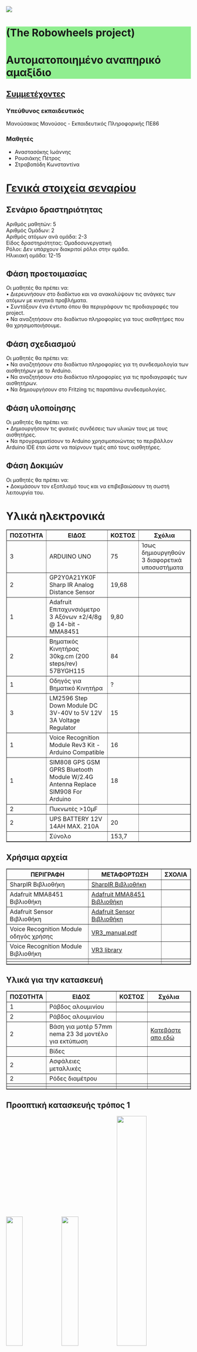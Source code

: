 # ![](images/logo.png)  

<div style="background-color:#90EE90;">

# (The Robowheels project)

# Αυτοματοποιημένο αναπηρικό αμαξίδιο

</div>

<div style="text-align: left; ">

## <u>Συμμετέχοντες</u>

### Υπεύθυνος εκπαιδευτικός

Μανούσακας Μανούσος - Εκπαιδευτικός Πληροφορικής ΠΕ86

### Μαθητές

*   Αναστασάκης Ιωάννης
*   Ρουσιάκης Πέτρος
*   Στραβοπόδη Κωνσταντίνα

</div>

<div>

# <u>Γενικά στοιχεία σεναρίου</u>

## Σενάριο δραστηριότητας

Αριθμός μαθητών: 5  
Αριθμός Ομάδων: 2  
Αριθμός ατόμων ανά ομάδα: 2-3  
Είδος δραστηριότητας: Ομαδοσυνεργατική  
Ρόλοι: Δεν υπάρχουν διακριτοί ρόλοι στην ομάδα.  
Ηλικιακή ομάδα: 12-15  

## Φάση προετοιμασίας

Οι μαθητές θα πρέπει να:  
• Διερευνήσουν στο διαδίκτυο και να ανακαλύψουν τις ανάγκες των ατόμων με κινητικά προβλήματα.  
• Συντάξουν ένα έντυπο όπου θα περιγράφουν τις προδιαγραφές του project.  
• Να αναζητήσουν στο διαδίκτυο πληροφορίες για τους αισθητήρες που θα χρησιμοποιήσουμε.  

## Φάση σχεδιασμού

Οι μαθητές θα πρέπει να:  
• Να αναζητήσουν στο διαδίκτυο πληροφορίες για τη συνδεσμολογία των αισθητήρων με το Arduino.  
• Να αναζητήσουν στο διαδίκτυο πληροφορίες για τις προδιαγραφές των αισθητήρων.  
• Να δημιουργήσουν στο Fritzing τις παραπάνω συνδεσμολογίες.  

## Φάση υλοποίησης

Οι μαθητές θα πρέπει να:  
• Δημιουργήσουν τις φυσικές συνδέσεις των υλικών τους με τους αισθητήρες.  
• Να προγραμματίσουν το Arduino χρησιμοποιώντας το περιβάλλον Arduino IDE έτσι ώστε να παίρνουν τιμές από τους αισθητήρες.  

## Φάση Δοκιμών

Οι μαθητές θα πρέπει να:  
• Δοκιμάσουν τον εξοπλισμό τους και να επιβεβαιώσουν τη σωστή λειτουργία του.  

# Υλικά ηλεκτρονικά

<table style="width: 100%;" border="1">

<tbody>

<tr>

<th>ΠΟΣΟΤΗΤΑ</th>

<th>ΕΙΔΟΣ</th>

<th>ΚΟΣΤΟΣ</th>

<th>Σχόλια</th>

</tr>

<tr>

<td>3</td>

<td>ARDUINO UNO</td>

<td>75</td>

<td>Ίσως δημιουργηθούν 3 διαφορετικά υποσυστήματα</td>

</tr>

<tr>

<td>2</td>

<td>GP2Y0A21YK0F Sharp IR Analog Distance Sensor</td>

<td>19,68</td>

<th>  
</th>

</tr>

<tr>

<td>1</td>

<td>Adafruit Επιταχυνσιόμετρο 3 Αξόνων ±2/4/8g @ 14-bit - MMA8451</td>

<td>9,80</td>

<th>  
</th>

</tr>

<tr>

<td>2</td>

<td>Βηματικός Κινητήρας 30kg.cm (200 steps/rev) 57BYGH115</td>

<td>84</td>

<th>  
</th>

</tr>

<tr>

<td>1</td>

<td>Οδηγός για Βηματικό Κινητήρα</td>

<td>?</td>

<th>  
</th>

</tr>

<tr>

<td>3</td>

<td>LM2596 Step Down Module DC 3V-40V to 5V 12V 3A Voltage Regulator</td>

<td>15</td>

<th>  
</th>

</tr>

<tr>

<td>1</td>

<td>Voice Recognition Module Rev3 Kit -Arduino Compatible</td>

<td>16</td>

<th>  
</th>

</tr>

<tr>

<td>1</td>

<td>SIM808 GPS GSM GPRS Bluetooth Module W/2.4G Antenna Replace SIM908 For Arduino</td>

<td>18</td>

<th>  
</th>

</tr>

<tr>

<td>2</td>

<td>Πυκνωτές >10μF</td>

<td></td>

<td></td>

</tr>

<tr>

<td>2</td>

<td>UPS BATTERY 12V 14AH MAX. 210A</td>

<td>20</td>

<td></td>

</tr>

<tr>

<td>  
</td>

<td>Σύνολο</td>

<td>153,7</td>

<th>  
</th>

</tr>

</tbody>

</table>

## Χρήσιμα αρχεία

<table style="width: 100%;" border="1">

<tbody>

<tr>

<th>ΠΕΡΙΓΡΑΦΗ</th>

<th>ΜΕΤΑΦΟΡΤΩΣΗ</th>

<th>ΣΧΟΛΙΑ</th>

</tr>

<tr>

<td>SharpIR Βιβλιοθήκη</td>

<td><a href="https://github.com/guillaume-rico/SharpIR.git">SharpIR Βιβλιοθήκη</a></td>

<td></td>

</tr>

<tr>

<td>Adafruit MMA8451 Βιβλιοθήκη</td>

<td><a href="https://github.com/adafruit/Adafruit_MMA8451_Library.git">Adafruit MMA8451 Βιβλιοθήκη</a></td>

<th>  
</th>

</tr>

<tr>

<td>Adafruit Sensor Βιβλιοθήκη</td>

<td><a href="https://github.com/adafruit/Adafruit_Sensor.git">Adafruit Sensor Βιβλιοθήκη</a></td>

<td></td>

</tr>

<tr>

<td>Voice Recognition Module οδηγός χρήσης</td>

<td><a href="images/VR3_manual.pdf">VR3_manual.pdf</a></td>

<td></td>

</tr>

<tr>

<td>Voice Recognition Module Βιβλιοθήκη</td>

<td><a href="https://www.google.com/url?q=https%3A%2F%2Fgithub.com%2Felechouse%2FVoiceRecognitionV3%2Farchive%2Fmaster.zip&sa=D&sntz=1&usg=AFQjCNE7a6-RkPLi9FMpjxIFqR-6OoMh5Q">VR3 library</a></td>

<td></td>

</tr>

<tr>

<td></td>

<td></td>

<td></td>

</tr>

<tr>

<td></td>

<td></td>

<td></td>

</tr>

</tbody>

</table>

## Υλικά για την κατασκευή

<table style="width: 100%;" border="1">

<tbody>

<tr>

<th>ΠΟΣΟΤΗΤΑ</th>

<th>ΕΙΔΟΣ</th>

<th>ΚΟΣΤΟΣ</th>

<th>Σχόλια</th>

</tr>

<tr>

<td>1</td>

<td>Ράβδος αλουμινίου</td>

<td></td>

<td></td>

</tr>

<tr>

<td>2</td>

<td>Ράβδος αλουμινίου</td>

<td></td>
<td></td>



</tr>

<tr>

<td>2</td>

<td>Βάση για μοτέρ 57mm nema 23 3d μοντέλο για εκτύπωση</td>

<td></td>
<td><a href="/images/mountmodel.stl">Κατεβάστε απο εδώ</a></td>


</tr>

<tr>

<td></td>

<td>Βίδες</td>

<td></td>
	
<td></td>

</tr>

<tr>

<td>2</td>

<td>Ασφάλειες μεταλλικές</td>

<td></td>
	
<td></td>

</tr>
	
<tr>

<td>2</td>

<td>Ρόδες διαμέτρου</td>

<td></td>
	
<td></td>

</tr>
	
<tr>

<td></td>

<td></td>

<td></td>
	
<td></td>

</tr>
	
<tr>

<td></td>

<td></td>

<td></td>
	
<td></td>

</tr>


</tbody>

</table>

## Προοπτική κατασκευής τρόπος 1

<img style="width: 30%; height: 30%;" alt="" src="images/back.png" /><img style="width: 30%; height: 30%;" alt="" src="images/back2.png" /><img style="width: 40%; height: 40%;" alt="" src="images/side.png" />
	
## Προοπτική κατασκευής τρόπος 2

<img style="width: 30%; height: 30%;" alt="" src="images/robowheelsmodel2.png" /><img style="width: 70%; height: 70%;" alt="" src="images/side2.png" />
	
### <big>Αναλυτική περιγραφή</big>

<pre>Οι μαθητές αφού βρουν στοιχεία για την τετραπληγία και την παραπληγία 
θα μελετήσουν τις ανάγκες και τις λειτουργικές ικανότητες των ατόμων αυτών. 
Σκοπός είναι η δημιουργία ενός αυτοματοποιημένου οχήματος μετακίνησης που θα
προσαρμόζεται ανάλογα το μέλος του σώματος που θα είναι ικανός να θέσει σε
κίνηση ο χρήστης του. Θα παρέχει βασικές δικλείδες ασφαλείας για την ακινητοποίησή του. 
Ανάλογα την οικονομική και χρονική δυνατότητα που θα έχουμε, θα μπορούσε να προστεθεί 
και σύστημα εντοπισμού θέσης και επικοινωνίας που θα μπορεί να θέσει 
ο χρήστης σε λειτουργία σε περίπτωση κινδύνου.

Σκοπός και οφέλη

    • Ευαισθητοποίηση των μαθητών στο κοινωνικό θέμα της αναπηρίας.
    • Αναζήτηση λύσεων μετά από μελέτη προδιαγραφών και απαιτήσεων.
    • Εισαγωγή στην κατασκευή και λειτουργία βασικών ηλεκτρονικών κυκλωμάτων.
    • Εισαγωγή σε προγραμματιστικά περιβάλλοντα.
    • Εισαγωγή σε θέματα μηχανικής και κατασκευών.
    • Ομαδική δουλειά και συνεργασία.</pre>

</div>

<div>

# <u>Πλατφόρμες που χρησιμοποιήθηκαν</u>

Όλα τα διαδικτυακά εργαλεία που χρησιμοποιήσαμε ανήκουν στο Πανελλήνιο σχολικό δίκτυο.  

<small><small><font style="font-size: 24pt;" size="6"><small><small>**Πλατφόρμες εργασίας**</small></small></font></small></small>

<dl>

<dt><small><small><font style="font-size: 18pt;" size="5"><small><small>**Ηλεκτρονική τάξη:** https://eclass.sch.gr</small></small></font></small></small></dt>

<dt><small><small><font style="font-size: 18pt;" size="5"><small><small>**Πλατφόρμα τηλεδιασκέψεων:** cisco webex</small></small></font></small></small></dt>

<dt><small><small><font style="font-size: 18pt;" size="5"><small><small>**Ομαδοσυνεργατικά έγγραφα:** https://grafis.sch.gr</small></small></font></small></small></dt>

<dt><small><small><font style="font-size: 18pt;" size="5"><small><small>**Ηλεκτρονικό ταχυδρομείο:** https://webmail.sch.gr</small></small></font></small></small></dt>

<dt><small><small><font style="font-size: 18pt;" size="5"><small><small>**Υπηρεσία Επικοινωνίας:**</small></small></font><font style="font-size: 18pt;" size="5"><small> <small></small> </small></font><font style="font-size: 18pt;" size="5"><small><small>https://www.uc.sch.gr</small></small></font></small></small></dt>

</dl>

</div>

<div>

# <u>Εργαλεία ΕΛΛΑΚ που χρησιμοποιήθηκαν</u>

*   Libreoffice
*   Linux - Elementary OS
*   Arduino IDE
*   Fritzing

</div>

<div>

# <u>Πληροφορίες για το υλικό</u>

### Αισθητήρας GP2Y0A21 IRDA

<img style="width: 200px; height: 200px;" alt="" src="https://a.pololu-files.com/picture/0J1466.1200.jpg?7b043b12c9f2f938a294daf56169ef35" /><br />

Οι αισθητήρες απόστασης Sharp είναι μια δημοφιλής επιλογή για πολλά έργα που απαιτούν ακριβείς μετρήσεις απόστασης. 

Αυτός ο αισθητήρας υπερύθρων είναι απο τους πιο οικονομικούς, ωστόσο παρέχει πολύ καλύτερη απόδοση από άλλες εναλλακτικές λύσεις IR.
Η διασύνδεση με τους περισσότερους μικροελεγκτές είναι απλή.
Το εύρος ανίχνευσης αυτής της έκδοσης είναι περίπου 10 cm έως 80 cm (4 ″ έως 32).

Το GP2Y0A21 χρησιμοποιεί υποδοχή 3 ακίδων.Αυτά τα καλώδια έχουν συνδετήρες JST 3 ακίδων στο ένα άκρο και διατίθενται με προ-πτυχωμένες αρσενικές ακίδες,
στο άλλο άκρο. 
Είναι επίσης δυνατή η συγκόλληση τριών καλωδίων στον αισθητήρα όπου είναι τοποθετημένες οι ακίδες σύνδεσης 

	Κόκκινο --> 5V
	Μαύρο --> GND
	Κίτρινο --> DATA (Αναλογικό)


### Αισθητήρας Adafruit Επιταχυνσιόμετρο 3 Αξόνων ±2/4/8g @ 14-bit - MMA8451

<img style="width: 200px; height: 200px;" alt="" src="https://grobotronics.com/images/thumbnails/350/350/detailed/12/adafruit-2019-30091168-01_grobo.jpg" /><br />

Το MMA8451 είναι ένα μικροσκοπικό επιταχυνσιόμετρο από την Freescale, η οποία είναι (πλέον) αυθεντία στο παιχνίδι του σχεδιασμού επιταχυνσιόμετρων.
Έχει σχεδιαστεί για χρήση σε τηλέφωνα, tablet, έξυπνα ρολόγια και άλλα, αλλά λειτουργεί εξίσου καλά και στο έργο σας Arduino.
Από την οικογένεια MMA8451/MMA8452/MMA8453, ο MMA8451 είναι ο πιο ακριβής με ενσωματωμένο ADC 14-bit.
Το επιταχυνσιόμετρο διαθέτει επίσης ενσωματωμένη ανίχνευση κλίσης/προσανατολισμού, ώστε να μπορεί να σας πει αν το έργο σας βρίσκεται σε οριζόντια ή κατακόρυφη θέση
και αν έχει κλίση προς τα εμπρός ή προς τα πίσω.

Τυπική Τάση Εισόδου:
    3VDC
    5VDC
Ρεύμα Λειτουργίας: 165uA
Διασύνδεση:Ψηφιακή 
Πρωτόκολλο Eπικοινωνίας:I2C

 **Αρχή λειτουργίας επιταχυνσιόμετρου.**

[![IMAGE ALT TEXT HERE](https://img.youtube.com/vi/To7JagpPDwY/maxresdefault.jpg)](https://www.youtube.com/embed/To7JagpPDwY)
	


### Βηματικός Κινητήρας 30kg.cm (200 steps/rev) 57BYGH115

<img style="width: 200px; height: 200px;" alt="" src="https://grobotronics.com/images/detailed/101/data-wantmotor-57bygh115-003-1-600x600_grobo.jpg" />

Οι βηματικοί κινητήρες (stepper motor) είναι κινητήρες DC που κινούνται σε διακριτά βήματα.
Έχουν πολλά πηνία που οργανώνονται σε ομάδες και ονομάζονται "φάσεις".
Με την ενεργοποίηση κάθε φάσης σε σειρά, ο κινητήρας θα περιστραφεί, ένα βήμα κάθε φορά.
Ελεγχόμενο από έναν υπολογιστή μπορείτε να επιτύχετε ακριβή ρύθμιση θέσης και ταχύτητας.
Για το λόγο αυτό, οι βηματικοί κινητήρες είναι κινητήρες για πολλές εφαρμογές ελέγχου ακριβείας.
Οι βηματικοί κινητήρες έρχονται σε πολλά διαφορετικά μεγέθη, στυλ και ηλεκτρικά χαρακτηριστικά.

**Σε τι είναι καλοί οι βηματικοί κινητήρες:**

*   Θέση (Positioning) - Δεδομένου ότι κινούνται σε ακριβή επαναλαμβανόμενα βήματα, υπερέχουν σε εφαρμογές που απαιτούν ακριβή κίνηση,	όπως 3D εκτυπωτές, CNC, πλατφόρμες κάμερας και X, Y Plotters.

*   Έλεγχος ταχύτητας (Speed Control) - Τα ακριβή βήματα της κίνησης επιτρέπουν επίσης εξαιρετικό έλεγχο της ταχύτητας περιστροφής για την αυτοματοποίηση της διαδικασίας και τη ρομποτική.

*   Ροπή χαμηλής ταχύτητας (Low Speed Torque) - Οι κανονικοί κινητήρες DC δεν έχουν μεγάλη ροπή σε χαμηλές ταχύτητες. Ένας βηματικός κινητήρας έχει μέγιστη ροπή σε χαμηλές ταχύτητες, έτσι είναι μια καλή επιλογή για εφαρμογές που απαιτούν χαμηλή ταχύτητα με μεγάλη ακρίβεια.

**Ποιοι είναι οι περιορισμοί τους:**

*   Χαμηλή απόδοση (Low Efficiency) - Σε αντίθεση με τους κινητήρες DC, η κατανάλωση ρεύματος του βηματικού κινητήρα είναι ανεξάρτητη από το φορτίο.

*   Τραβάνε ρεύμα ακόμα και όταν δεν δουλεύουν καθόλου. Εξαιτίας αυτού, έχουν την τάση να ζεσταίνονται.

*   Περιορισμένη ροπή υψηλής ταχύτητας (Limited High Speed Torque) - Σε γενικές γραμμές, οι βηματικοί κινητήρες έχουν μικρότερη ροπή σε υψηλές ταχύτητες σε σχέση με τις χαμηλές ταχύτητες.

*   Ορισμένοι βηματικοί κινητήρες είναι βελτιστοποιημένοι για καλύτερη απόδοση υψηλής ταχύτητας,αλλά πρέπει να συνδυαστούν με έναν κατάλληλο οδηγό (driver) για την επίτευξη αυτής της απόδοσης.

*   Χωρίς ανάδραση (No Feedback) - Σε αντίθεση με τα servo, τα περισσότερα βηματικά μοτέρ δεν έχουν ολοκληρωμένη ανατροφοδότηση για τη θέση.

*   Αν και μεγάλη ακρίβεια μπορεί να επιτευχθεί με λειτουργία «ανοικτού βρόχου».

*   Οι περιοριστικοί διακόπτες (limit switches) ή οι «home detectors» τυπικά απαιτούνται για την ασφάλεια και/ή για τη δημιουργία μιας θέσης αναφοράς.

**Όπως διαπιστώνουμε απο τα παραπάνω, ένας κινητήρας DC και όχι βηματικός θα έκανε πολύ καλύτερα το έργο για το οποίο προορίζεται.
Η επιλογή του βηματικού κινητήρα έγινε με γνώμονα τη χρήση του και σε επιμέρους project.**


### Stepper Motor Driver TB6600

<img style="width: 200px; height: 200px;" alt="" src="https://grobotronics.com/images/thumbnails/350/350/detailed/106/sku_418451_1_grobo.jpg" />

TB6600 stepper motor Driver Controller 4.5A 8-50V TTL 16 Micro-Step CNC Single-Axis βασισμένο στο τσιπ TB6600HG.
Αυτός ο ελεγκτής είναι κατάλληλος για την κατασκευή όχι μόνο ερασιτεχνικών συστημάτων CNC αλλά και επαγγελματικών που βασίζονται σε κινητήρες υψηλής ισχύος.
Σε σύγκριση με την προηγούμενη γενιά του TB6560AHG, η ισχύς του TB6600HG αυξήθηκε στα 200W, η τάση λειτουργίας αυξάνεται από 35V (TB6560AHG) σε 50V, το ρεύμα λειτουργίας αυξάνεται σε 4,5Α (μέγιστη τιμή 5Α).
Η μέγιστη συχνότητα λειτουργίας έχει αυξηθεί.

ΧΑΡΑΚΤΗΡΙΣΤΙΚΑ
Max. Current per Channel: 4.5A
Τύπος Οδηγού:

    Stepper

ΕΠΙΠΛΕΟΝ ΧΑΡΑΚΤΗΡΙΣΤΙΚΑ

    Power Supply:  8V - 50V DC (36V recommended).
    Output current: 0.3A - 4.5A (peak value of 5A).
    Micro Step: 1 .. 2 .. 8 .. 16.
    Maximum PWM frequency: 200kHz.
    Adjustments for the maximum current of the LED: 1A .. 2.2A .. 3.3A .. 4.5A.
    Hold Current Adjustment: 50% or 100%.
    Operating temperature: -10 to + 45 ° С.

    Το ρεύμα εξόδου είναι ρυθμιζόμενο ώστε να ικανοποιεί τις διάφορες απαιτήσεις.
    Αυτόματη λειτουργία μισού ρεύματος. Και ημιαυτόματο διακόπτη ροής, εύκολο στη χρήση.
    Η χρήση οπτικής σύζευξης υψηλής ταχύτητας 6N137 εξασφαλίζει υψηλή ταχύτητα χωρίς να χάσετε βήμα.
    Προστασία βραχυκυκλώματος εξόδου.


### Μετατροπέας DC-DC Step-Down 1.3-35V 3A

<img style="width: 200px; height: 200px;" alt="" src="https://grobotronics.com/images/thumbnails/350/350/detailed/100/2596s_low_ripple_grobo.jpg" />

Πρόκειται για ένα DC Adjustable Step Down Module που μπορεί να χρησιμοποιηθεί 
για την επίτευξη εύρους ρυθμιζόμενης τάσης εξόδου 1.3V-35V με βάση το LM2596S.
Περιλαμβάνει LC Ripple Filtering για ομαλότερη τάση εξόδου.

ΧΑΡΑΚΤΗΡΙΣΤΙΚΑ
Τάση Εισόδου: 3.2-40Volt
Τάση Εξόδου: 1.3-35Volt
Ένταση Εξόδου: 3Amp
ΕΠΙΠΛΕΟΝ ΧΑΡΑΚΤΗΡΙΣΤΙΚΑ

    Input voltage 3.2V - 40V
    Output voltage 1.3V - 35V
    Output current 3A (max)
    Conversion efficiency of 92% (maximum)
    Output ripple <30mV
    Switching frequency 65KHz
    Operating temperature -45 ℃ ~ +85 ℃


### Αισθητήρας Αναγνώρισης Φωνής

<img style="width: 200px; height: 200px;" alt="" src="https://grobotronics.com/images/thumbnails/350/350/detailed/106/speak-recognition-voice-recognition-module-v3_grobo.jpg" />


Το Voice Recognition Module είναι μια εύχρηστη μονάδα αναγνώρισης ομιλίας που μπορεί εύκολα να διασυνδεθεί με το Arduino.
Υποστηρίζει συνολικά έως και 80 φωνητικές εντολές.
Μέγιστες 7 φωνητικές εντολές θα μπορούσαν να λειτουργήσουν ταυτόχρονα. Κάθε ήχος θα μπορούσε να εκπαιδευτεί ως εντολή.
Οι χρήστες πρέπει πρώτα να εκπαιδεύσουν τη μονάδα πριν την αφήσουν να αναγνωρίσει οποιαδήποτε φωνητική εντολή.

ΧΑΡΑΚΤΗΡΙΣΤΙΚΑ
Τύπος Αισθητήρα:

    Ήχου

Τυπική Τάση Εισόδου:

    5VDC
    5.5VDC

Ρεύμα Λειτουργίας: 40mA
Διασύνδεση:

    Ψηφιακή 

Πρωτόκολλο Eπικοινωνίας:

    UART

ΕΠΙΠΛΕΟΝ ΧΑΡΑΚΤΗΡΙΣΤΙΚΑ

    Voltage: 4.5-5.5V
    Current: <40mA
    Digital Interface: 5V TTL level for UART interface and GPIO
    Analog Interface: 3.5mm mono-channel microphone connector + microphone pin interface
    Recognition accuracy: 99% (under ideal environment)


### Waveshare GSM/GPRS/GPS Shield SIM808

<img style="width: 200px; height: 200px;" alt="" src="https://grobotronics.com/images/thumbnails/350/350/detailed/103/gsm-gprs-gps-shield-b-7_3_grobo.jpg" />

Το GSM/GPRS/GPS Shield (B) είναι μια ασπίδα Arduino που βασίζεται στη μονάδα τεσσάρων ζωνών GSM/GPRS/GPS SIM808.

ΧΑΡΑΚΤΗΡΙΣΤΙΚΑ
Τυπος Shield:

    GPRS/GSM
    GPS

ΕΠΙΠΛΕΟΝ ΧΑΡΑΚΤΗΡΙΣΤΙΚΑ

    Arduino connectivity, compatible with UNO, Leonardo, NUCLEO, XNUCLEO
    Onboard USB TO UART converter CP2102 for UART debugging
    5 x LEDs for indicating the module working status
    Onboard voltage level converter, supports both 3.3V and 5V systems
    SIM card slot for 1.8V/3V SIM card
    Baudrate auto detection (1200bps ~115200bps)
    Bluetooth 3.0， supports data transferring through Bluetooth
    RTC with power supply interface
    Firmware upgradable via USB
    Control via AT commands (3GPP TS 27.007,27.005, and SIMCOM enhanced AT Commands)
    Supports SIM application toolkit: GSM 11.14 Release 99
    Operating voltage: 6 ~ 12V
    Operation temperature: -40 °C ~ +85 °C
    Storage temperature: -45 °C ~ +90 °C

ΔΥΝΑΤΟΤΗΤΕΣ

GSM/GPRS

    Band
        GSM 850/EGSM 900/DCS 1800/PCS 1900 MHz
        Quad-band auto search
        Compliant to GSM phase 2/2+
    Emitting power
        Class 4 (2W @ GSM 850/EGSM 900 MHz)
        Class 1 (1W @ DCS 1800/PCS 1900 MHz)
    GPRS connectivity
        GPRS multi-slot class 12 (default)
        GPRS multi-slot class 1~12 (configurable)
    GPRS data feature
        Downlink speed: max 85.6kbps
        Uplink speed: max 85.6kbps
        Coding schemes: CS-1\CS-2\CS-3\CS-4
        Supports PAP (Password Authentication Protocol) for PPP connection
        Embedded TCP/IP protocol
        Supports PBCCH
        Supports CSD transmission speed: 2.4/4.8/9.6/14.4 kbps
        Supports USSD
    SMS
        Supports: MT/MO/CB/Text/PDU mode
        SMS storage: SIM card
    Audio
        Voice encode/decode mode: Half Rate\Full Rate\Enhanced Full Rate\Adaptive muti rate
        Supports echo cancellation
        Supports noise reduction

GPS

    Receiver type
        22 tracking channels
        66 acquisition channels
        GPS L1 C/A code
    Sensitivity
        Tracking: -165 dBm
        Cold starts : -148 dBm
    Time-To-First-Fix
        Cold starts : 30s (typ.)
        Hot starts : < 1s
        Warm starts: 28s
    Accuracy
        Horizontal position : <2.5m CEP


</div>

<div style="text-align: center; text-decoration:">

# Συνδεσμολογία Υλικού

### Περίπτωση 1 - Με τη χρήση ΜΜΑ8451

<div style="text-align: left; font-size: 12pt; background-color:yellow">

**<u>ΠΕΡΙΓΡΑΦΗ ΛΕΙΤΟΥΡΓΙΑΣ</u>**

Στη συγκεκριμένη εκδοχή χρησιμοποιούμε ένα γυροσκοπικό αισθητήρα τον οποίο τον προσαρμόζουμε στο μέλος του σώματος που μπορεί το άτομο με τετραπληγία να κινήσει. Ανάλογα την κλήση που δέχεται ο γυροσκοπικός αισθητήρας από τον χρήστη εκτελεί τις αντίστοιχες κινήσεις.  Όταν τον γείρει μπροστά τα μοτέρ εκτελούν εμπρόσθια κίνηση. Όταν τον γείρει πίσω τα μοτέρ εκτελούν κίνηση προς τα πίσω.  Αντίστοιχα όταν τον γείρει δεξιά ή αριστερά τα μοτέρ εκτελούν τις αντίστοιχες κινήσεις.

</div>

![](images/robowheels.png)  

#### Κατεβάστε τον κώδικα

<a href="/files/mma.ino">Κώδικας με τον αισθητήρα MMA</a>

</div>

<div style="text-align: center; text-decoration:">

### Περίπτωση 2 - Με τη χρήση Αναγνώρισης φωνής

<div style="text-align: left; font-size: 12pt; background-color:yellow">

**<u>ΠΕΡΙΓΡΑΦΗ ΛΕΙΤΟΥΡΓΙΑΣ</u>**

Στη συγκεκριμένη εκδοχή χρησιμοποιούμε μία μονάδα αναγνώρισης φωνής και με φωνητικές εντολές, οι οποίες 
έχουν προγραμματιστεί εκ των προτέρων, μπορεί να θέσει σε κίνηση ο χρήστης τα μοτέρ.
Για παράδειγμα θα μπορούσε να πει τη λέξη μπροστά και τα μοτέρ να εκτελέσουν εμπρόσθια κίνηση.
Θα μπορούσε να πει τη λέξη δεξιά και τα μοτέρ να εκτελέσουν δεξιά στροφή.
Θα μπορούσε να πει την λέξη stop για να μπορέσει να τερματίσει τη λειτουργία του μοτέρ.
Ένα πλεονέκτημα της  συγκεκριμένης μονάδας αναγνώρισης φωνής,  είναι ότι είναι ανεξάρτητη γλώσσας  και χροιάς.
Μπορεί και συγκρίνει τους φόνους με αυτό που έχουμε καταγράψει αρχικά.
Ενα βασικό μειονέκτημα της πολύ σημαντικό είναι ότι επηρεάζεται αρνητικά από τους περιβάλλοντες ήχους με
αποτέλεσμα να μην μπορεί να γίνει σωστά η αναγνώριση.

</div>

#### Συνδεσμολογία

![](images/robowheelsv2.png)  

#### Εκπαιδεύστε το module σας

[![IMAGE ALT TEXT HERE](/images/pc.png)](https://www.youtube.com/embed/bTrv1nv3oSA)


#### Κατεβάστε τον κώδικα

<a href="/files/voice.ino">Κώδικας με τον αισθητήρα voice</a>

</div>

<div>

# <u>

<center>Στάδια εξέληξης</center>

</u>

<table style="width: 100%;" border="1">

<tbody>

<tr align="center">

<td><img style="width: 250px; height: 250px;" alt="" src="images/1.jpg" /></td>

<td><img style="width: 250px; height: 250px;" alt="" src="images/2.jpg" /></td>

<td><img style="width: 250px; height: 250px;" alt="" src="images/3.jpg" /></td>

<td><img style="width: 250px; height: 250px;" alt="" src="images/4.jpg" /></td>

</tr>

<tr align="center">

<td><img style="width: 250px; height: 250px;" alt="" src="images/5.jpg" /></td>

<td><img style="width: 250px; height: 250px;" alt="" src="images/6.jpg" /></td>

<td><img style="width: 250px; height: 250px;" alt="" src="images/7.jpg" /></td>

<td><img style="width: 250px; height: 250px;" alt="" src="images/8.jpg" /></td>

</tr>

<tr align="center">

<td><img style="width: 250px; height: 250px;" alt="" src="images/9.jpg" /></td>

<td><img style="width: 250px; height: 250px;" alt="" src="images/10.jpg" /></td>

<td><img style="width: 250px; height: 250px;" alt="" src="images/11.jpg" /></td>

<td><img style="width: 250px; height: 250px;" alt="" src="images/12.jpg" /></td>

</tr>

<tr align="center">

<td><img style="width: 250px; height: 250px;" alt="" src="images/13.jpg" /></td>

<td><img style="width: 250px; height: 250px;" alt="" src="images/14.jpg" /></td>

<td><img style="width: 250px; height: 250px;" alt="" src="images/15.jpg" /></td>

<td><img style="width: 250px; height: 250px;" alt="" src="images/16.jpg" /></td>

</tr>

<tr align="center">

<td>![](images/17.jpg)</td>

<td>![](images/18.jpg)</td>

<td>![](images/19.jpg)</td>

<td>![](images/20.jpg)</td>

</tr>

<tr align="center">

<td>![](images/21.jpg)</td>

<td>![](images/22.jpg)</td>

<td>![](images/23.jpg)</td>

<td>![](images/23.jpg)</td>

</tr>

<tr align="center">

<td><video controls=""><source src="images/v1.mp4" type="video/mp4"> Your browser does not support HTML video.</video> </td>

<td></td>

<td></td>

<th>  
</th>

</tr>

<tr align="center">

<td></td>

<td></td>

<td></td>

<th>  
</th>

</tr>

<tr align="center">

<td></td>

<td></td>

<td></td>

<th>  
</th>

</tr>

<tr align="center">

<td>  
</td>

<td></td>

<td></td>

<th>  
</th>

</tr>

</tbody>

</table>

</div>

<div>

# <u>

<center>Τελικά συμπερασματα</center>

</u>

### Γενικά

### Αδυναμίες και βελτιώσεις

</div>
